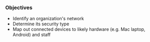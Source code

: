 ### Objectives

  * Identify an organization's network
  * Determine its security type
  * Map out connected devices to likely hardware (e.g. Mac laptop, Android) and staff
